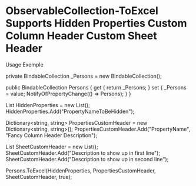 ObservableCollection-ToExcel
Supports
		Hidden Properties
		Custom Column Header
		Custom Sheet Header
============================
Usage Exemple

private BindableCollection<Person> _Persons = new BindableCollection<Person>();

public BindableCollection<Person> Persons
{
	get
	{
		return _Persons;
	}
	set
	{
		_Persons = value;
		NotifyOfPropertyChange(() => Persons);
	}
}

List<string> HiddenProperties = new List<string>();
HiddenProperties.Add("PropertyNameToBeHidden");

Dictionary<string, string> PropertiesCustomHeader = new Dictionary<string, string>();
PropertiesCustomHeader.Add("PropertyName", "Fancy Column Header Description");

List<string> SheetCustomHeader = new List<string>();
SheetCustomHeader.Add("Description to show up in first line");
SheetCustomHeader.Add("Description to show up in second line");

Persons.ToExcel(HiddenProperties, PropertiesCustomHeader, SheetCustomHeader, true);
